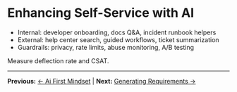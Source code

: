 # Enhancing Self-Service with AI

- Internal: developer onboarding, docs Q&A, incident runbook helpers
- External: help center search, guided workflows, ticket summarization
- Guardrails: privacy, rate limits, abuse monitoring, A/B testing

Measure deflection rate and CSAT.

---

**Previous:** [← Ai First Mindset](ai-first-mindset.md) | **Next:** [Generating Requirements →](../generating-requirements/README.md)
